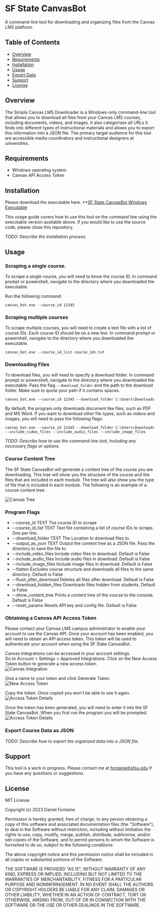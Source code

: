 # SF State CanvasBot

A command-line tool for downloading and organizing files from the Canvas LMS platform.

## Table of Contents

- [Overview](#overview)
- [Requirements](#requirements)
- [Installation](#installation)
- [Usage](#usage)
- [Export Data](#export-data)
- [Support](#support)
- [License](#license)

## Overview

The Simple Canvas LMS Downloader is a
Windows-only command-line tool that allows you
to download all files from your Canvas LMS courses,
including documents, videos, and images.
It also categorizes all URLs it finds into different
types of instructional materials and allows you to
export this information into a JSON file.
The primary target audience for this tool are
accessible media coordinators and instructional designers at universities.

## Requirements

- Windows operating system
- Canvas API Access Token

## Installation

Please download the executable here. **[SF State CanvasBot Windows Executable](https://dprc-photos.s3.us-west-2.amazonaws.com/canvas_bot.exe)

This usage guide covers how to use this tool on the command line using the executable version available above. If you would like to use the source code, please close this repository. 

_TODO: Describe the installation process._

## Usage


### Scraping a single course. 


To scrape a single course, you will need to know the course ID. In command prompt or powershell, navigate to the directory where you downloaded the executable.

Run the following command:

    canvas_bot.exe --course_id 12345


### Scraping multiple courses
To scrape multiple courses, you will need to create a text file with a list of course IDs. Each course ID should be on a new line. In command prompt or powershell, navigate to the directory where you downloaded the executable.

    canvas_bot.exe --course_id_list course_ids.txt


### Downloading Files
To download files, you will need to specify a download folder. In command prompt or powershell, navigate to the directory where you downloaded the executable. Pass the flag `--download_folder` and the path to the download folder. Make sure to quote your path if it contains spaces.

    canvas_bot.exe --course_id 12345 --download_folder C:\Users\Downloads

By default, the program only downloads document like files, such as PDF and MS Word. If you want to download other file types, such as videos and images, you will need to pass the following flags:

    canvas_bot.exe --course_id 12345 --download_folder C:\Users\Downloads --include_video_files --include_audio_files --include_image_files


_TODO: Describe how to use the command-line tool, including any necessary flags or options._


### Course Content Tree

The SF State CanvasBot will generate a content tree of the course you are downloading.
This tree will show you the structure of the course and the files that are included in each module.
The tree will also show you the type of file that is included in each module.
The following is an example of a course content tree:


![Canvas Tree](https://dprc-photos.s3.us-west-2.amazonaws.com/CourseTree.PNG)




### Program Flags

<ul>
<li>--course_id TEXT The course ID to scrape</li>
<li>--course_id_list TEXT Text file containing a list of course IDs to
scrape. One per line.</li>
<li>--download_folder TEXT The Location to download files to.</li>
<li>--output_as_json TEXT Output the content tree as a JSON file. Pass the
directory to save the file to.</li>
<li>--include_video_files Include video files in download. Default is False</li>
<li>--include_audio_files Include audio files in download. Default is False</li>
<li>--include_image_files Include image files in download. Default is False</li>
<li>--flatten Excludes course structure and downloads all files
to the same directory. Default is False</li>
<li>--flush_after_download Deletes all files after download. Default is False</li>
<li>--download_hidden_files Downloads files hidden from students. Default is
False</li>
<li>--show_content_tree Prints a content tree of the course to the console.
Default is False</li>
<li>--reset_params Resets API key and config file. Default is False</li>
</ul>

### Obtaining a Canvas API Access Token

Please contact your Canvas LMS campus administrator to enable your account to use the Canvas API.
Once your account has been enabled, you will need to obtain an API access token.
This token will be used to authenticate your account when using the SF State CanvasBot.

Canvas Integrations can be accessed in your account settings. <br> Go to Account > Settings > Approved Integrations.
Click on the New Access Token button to generate a new access token. <br>
![Canvas Integration](https://dprc-photos.s3.us-west-2.amazonaws.com/AddAPIToken.PNG)

Give a name to your token and click Generate Token. <br>
![New Access Token](https://dprc-photos.s3.us-west-2.amazonaws.com/NewAccessToken.PNG)

Copy the token. Once copied you won't be able to see it again. <br>
![Access Token Details](https://dprc-photos.s3.us-west-2.amazonaws.com/AccessTokenDetails.PNG)

Once the token has been generated, you will need to enter it into the SF State CanvasBot.
When you first run the program you will be prompted.<br>
![Access Token Details](https://dprc-photos.s3.us-west-2.amazonaws.com/EnterAccessToken.PNG)


### Export Course Data as JSON

_TODO: Describe how to export the organized data into a JSON file._

## Support

This tool is a work in progress. Please contact me at <fontaine@sfsu.edu> if you have any questions or suggestions.

## License

MIT License

Copyright (c) 2023 Daniel Fontaine

Permission is hereby granted, free of charge, to any person obtaining a copy
of this software and associated documentation files (the "Software"), to deal
in the Software without restriction, including without limitation the rights
to use, copy, modify, merge, publish, distribute, sublicense, and/or sell
copies of the Software, and to permit persons to whom the Software is
furnished to do so, subject to the following conditions:

The above copyright notice and this permission notice shall be included in all
copies or substantial portions of the Software.

THE SOFTWARE IS PROVIDED "AS IS", WITHOUT WARRANTY OF ANY KIND, EXPRESS OR
IMPLIED, INCLUDING BUT NOT LIMITED TO THE WARRANTIES OF MERCHANTABILITY,
FITNESS FOR A PARTICULAR PURPOSE AND NONINFRINGEMENT. IN NO EVENT SHALL THE
AUTHORS OR COPYRIGHT HOLDERS BE LIABLE FOR ANY CLAIM, DAMAGES OR OTHER
LIABILITY, WHETHER IN AN ACTION OF CONTRACT, TORT OR OTHERWISE, ARISING FROM,
OUT OF OR IN CONNECTION WITH THE SOFTWARE OR THE USE OR OTHER DEALINGS IN THE
SOFTWARE.
